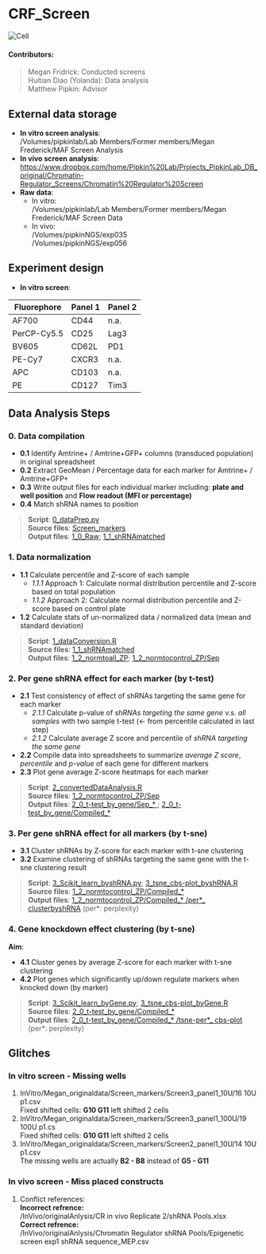 # CRF_Screen
![Cell](https://i.pinimg.com/originals/7b/70/de/7b70dee0342490ca05c8f2e72b1d9cbc.jpg)

#### Contributors: <br/>
> Megan Fridrick: Conducted screens <br/>
> Huitian Diao (Yolanda): Data analysis <br/>
> Matthew Pipkin: Advisor

## External data storage <br/>
* __In vitro screen analysis__: <br/>
/Volumes/pipkinlab/Lab Members/Former members/Megan Frederick/MAF Screen Analysis
* __In vivo screen analysis__: <br/>
https://www.dropbox.com/home/Pipkin%20Lab/Projects_PipkinLab_DB_original/Chromatin-Regulator_Screens/Chromatin%20Regulator%20Screen
* __Raw data__: <br/>
  * In vitro: <br/>
  /Volumes/pipkinlab/Lab Members/Former members/Megan Frederick/MAF Screen Data <br/>
  * In vivo: <br/>
  /Volumes/pipkinNGS/exp035 <br/>
  /Volumes/pipkinNGS/exp056 

## Experiment design </br>
* __In vitro screen__: <br/>

| Fluorephore | Panel 1 | Panel 2|
| --- | --- | --- |
| AF700 | CD44 | n.a. |
| PerCP-Cy5.5 | CD25 | Lag3 |
| BV605 | CD62L | PD1 |
| PE-Cy7 | CXCR3 | n.a. |
| APC | CD103 | n.a. |
| PE | CD127 | Tim3 |

## Data Analysis Steps
### 0. Data compilation <br/> 
* __0.1__ Identify Amtrine+ / Amtrine+GFP+ columns (transduced population) in original spreadsheet <br/>
* __0.2__ Extract GeoMean / Percentage data for each marker for Amtrine+ / Amtrine+GFP+ <br/> 
* __0.3__ Write output files for each individual marker including: __plate and well position__ and __Flow readout (MFI or percentage)__ <br/> 
* __0.4__ Match shRNA names to position <br/>

>__Script__: [0_dataPrep.py](0_Codes/0_dataPrep.py) <br/> 
__Source files__: [Screen_markers](InVitro/Megan_originaldata/Screen_markers)  <br/> 
__Output files__: [1_0_Raw](InVitro/1_0_Raw); [1_1_shRNAmatched](InVitro/1_1_shRNAmatched) <br/>

### 1. Data normalization <br/> 
* __1.1__ Calculate percentile and Z-score of each sample <br/> 
   * _1.1.1_ Approach 1: Calculate normal distribution percentile and Z-score based on total population <br/> 
   * _1.1.2_ Approach 2: Calculate normal distribution percentile and Z-score based on control plate <br/> 
* __1.2__ Calculate stats of un-normalized data / normalized data (mean and standard deviation) <br/> 
>__Script__: [1_dataConversion.R](0_Codes/1_dataConversion.R) <br/> 
__Source files__: [1_1_shRNAmatched](InVitro/1_1_shRNAmatched) <br/> 
__Output files__: [1_2_normtoall_ZP](InVitro/1_2_normtoall_ZP); [1_2_normtocontrol_ZP/Sep](InVitro/1_2_normtocontrol_ZP/Sep) <br/>

### 2. Per gene shRNA effect for each marker (by t-test)
* __2.1__ Test consistency of effect of shRNAs targeting the same gene for each marker <br/> 
   * _2.1.1_ Calculate p-value of _shRNAs targeting the same gene_ v.s. _all samples_ with two sample t-test (<- from percentile calculated in last step)  <br/> 
   * _2.1.2_ Calculate average Z score and percentile of _shRNA targeting the same gene_  <br/> 
* __2.2__ Compile data into spreadsheets to summarize _average Z score_, _percentile_ and _p-value_ of each gene for different markers
* __2.3__ Plot gene average Z-score heatmaps for each marker
>__Script__: [2_convertedDataAnalysis.R](0_Codes/2_convertedDataAnalysis.R) <br/> 
__Source files__: [1_2_normtocontrol_ZP/Sep](InVitro/1_2_normtocontrol_ZP/Sep) <br/> 
__Output files__: [2_0_t-test_by_gene/Sep_* ](InVitro/2_0_t-test_by_gene); [2_0_t-test_by_gene/Compiled_* ](InVitro/2_0_t-test_by_gene) <br/>

### 3. Per gene shRNA effect for all markers (by t-sne)
* __3.1__ Cluster shRNAs by Z-score for each marker with t-sne clustering
* __3.2__ Examine clustering of shRNAs targeting the same gene with the t-sne clustering result
>__Script__: [3_Scikit_learn_byshRNA.py](0_Codes/3_Scikit_learn_byshRNA.py); [3_tsne_cbs-plot_byshRNA.R](0_Codes/3_tsne_cbs-plot_byshRNA.R) <br/> 
__Source files__: [1_2_normtocontrol_ZP/Compiled_* ](InVitro/1_2_normtocontrol_ZP) <br/> 
__Output files__: [1_2_normtocontrol_ZP/Compiled_* /per*_ clusterbyshRNA](InVitro/1_2_normtocontrol_ZP) (per*: perplexity) <br/>

### 4. Gene knockdown effect clustering (by t-sne)
__Aim__: <br/>
* __4.1__ Cluster genes by average Z-score for each marker with t-sne clustering
* __4.2__ Plot genes which significantly up/down regulate markers when knocked down (by marker)
>__Script__: [3_Scikit_learn_byGene.py](0_Codes/3_Scikit_learn_byGene.py); [3_tsne_cbs-plot_byGene.R](0_Codes/3_tsne_cbs-plot_byGene.R) <br/> 
__Source files__: [2_0_t-test_by_gene/Compiled_* ](InVitro/2_0_t-test_by_gene) <br/> 
__Output files__: [2_0_t-test_by_gene/Compiled_* /tsne-per*_ cbs-plot](InVitro/2_0_t-test_by_gene) (per*: perplexity) <br/>

## Glitches
### In vitro screen - Missing wells
1. InVitro/Megan_originaldata/Screen_markers/Screen3_panel1_10U/16 10U p1.csv <br/>
Fixed shifted cells: **G10 G11** left shifted 2 cells
2. InVitro/Megan_originaldata/Screen_markers/Screen3_panel1_100U/19 100U p1.cs <br/>
Fixed shifted cells: **G10 G11** left shifted 2 cells
3. InVitro/Megan_originaldata/Screen_markers/Screen2_panel1_10U/14 10U p1.csv <br/>
The missing wells are actually **B2 - B8** instead of **G5 - G11**

### In vivo screen - Miss placed constructs
1. Conflict references: <br/>
__Incorrect refrence:__  <br/>
/InVivo/originalAnlysis/CR in vivo Replicate 2/shRNA Pools.xlsx <br/>
__Correct refrence:__  <br/>
/InVivo/originalAnlysis/Chromatin Regulator shRNA Pools/Epigenetic screen exp1 shRNA sequence_MEP.csv




